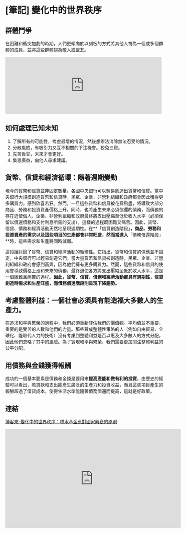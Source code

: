 # [筆記] 變化中的世界秩序




## 群體鬥爭
在困難和衝突加劇的時期，人們更傾向於以刻板的方式將其他人視為一個或多個群體的成員，並將這些群體視為敵人或盟友。
<!--more-->
<iframe src="https://open.firstory.me/embed/story/clnkg5xm701sp01zb2ms1e8m5" height="180" width="99%" frameborder="0" scrolling="no"></iframe>

## 如何處理已知未知
1. 了解所有的可能性，考慮最壞的情況，然後想辦法消除無法忍受的情況。
2. 分散風險，有吸引力又互不相關的下注機會。狡兔三窟。
3. 先苦後甘，未來才會更好。
4. 集思廣益，向他人尋求建議。

## 貨幣、信貸和經濟循環：隨著週期變動
現今的貨幣和信貸並非固定數量。各國中央銀行可以輕易創造出貨幣和信貸。當中央銀行大規模創造貨幣和信貸時，民眾、企業、非營利組織和政府都會因此獲得更多購買力，感到欣喜若狂。然而，一旦這些貨幣和信貸被花費殆盡，將導致大部分商品、勞務和投資資產價格上升。同時，也將產生未來必須償還的債務，而債務的存在迫使個人、企業、非營利組織和政府最終將支出壓縮至低於收入水平（必須保留以償還債務和支付利息所需的支出）。這樣的過程既困難又痛苦。因此，貨幣、信貸、債務和經濟活動天然地呈現週期性。在**「信貸創造階段」**，商品、勞務和投資資產的需求以及這些項目的生產都會非常旺盛，然而當進入**「債務償還階段」**時，這些需求和生產將同時減弱。

這段話討論了貨幣、信貸和經濟活動的循環性。它指出，貨幣和信貸的供應並不固定，中央銀行可以輕易創造它們。當大量貨幣和信貸被創造時，民眾、企業、非營利組織和政府會感到高興，因為他們擁有更多購買力。然而，這些貨幣和信貸的使用會導致價格上漲和未來的債務，最終迫使各方將支出壓縮至低於收入水平，這是一個困難且痛苦的過程。**因此，貨幣、信貸、債務和經濟活動都具有週期性，信貸創造時需求和生產旺盛，而債務償還階段則呈現下降趨勢。**

## 考慮整體利益：一個社會必須具有能造福大多數人的生產力。
在追求和平與繁榮的過程中，我們必須重新評估我們的價值觀。平均值並不重要，重要的是受苦的人數和他們的力量。那些贊成整體性策略的人（例如自由貿易、全球化、能取代人力的技術）沒有考慮到整體利益是否以惠及大多數人的方式分配，因此他們忽略了其中的風險。為了實現和平與繁榮，我們需要更加關注整體利益的公平分配。

## 用債務與金錢獲得報酬
成功的一個基本要素是債務和金錢是要用來**提高產能和做有利的投資**。由歷史的經驗可以看出，若貸款和支出能產生廣泛的生產力和投資收益，而且這些項目產生的報酬超過了借貸成本，使得生活水準能隨著債務償還而提高，這就是好政策。



## 連結
[博客來-變化中的世界秩序：橋水基金應對國家興衰的原則](https://www.books.com.tw/products/0010920073)

<iframe width="560" height="315" src="https://www.youtube.com/embed/G2SgNcKu1Wg?si=o_Vr2WC7uNLeGaMe" title="YouTube video player" frameborder="0" allow="accelerometer; autoplay; clipboard-write; encrypted-media; gyroscope; picture-in-picture; web-share" allowfullscreen></iframe>
